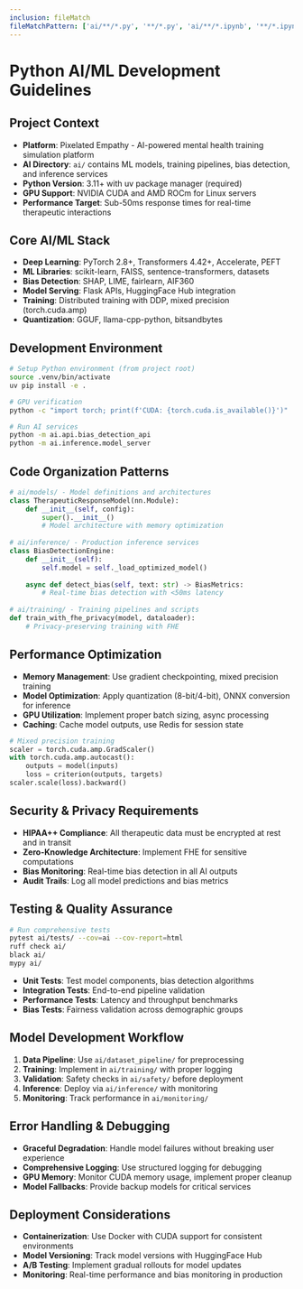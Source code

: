 ```yaml
---
inclusion: fileMatch
fileMatchPattern: ['ai/**/*.py', '**/*.py', 'ai/**/*.ipynb', '**/*.ipynb']
---
```


# Python AI/ML Development Guidelines

## Project Context

- **Platform**: Pixelated Empathy - AI-powered mental health training simulation platform
- **AI Directory**: `ai/` contains ML models, training pipelines, bias detection, and inference services
- **Python Version**: 3.11+ with uv package manager (required)
- **GPU Support**: NVIDIA CUDA and AMD ROCm for Linux servers
- **Performance Target**: Sub-50ms response times for real-time therapeutic interactions

## Core AI/ML Stack

- **Deep Learning**: PyTorch 2.8+, Transformers 4.42+, Accelerate, PEFT
- **ML Libraries**: scikit-learn, FAISS, sentence-transformers, datasets
- **Bias Detection**: SHAP, LIME, fairlearn, AIF360
- **Model Serving**: Flask APIs, HuggingFace Hub integration
- **Training**: Distributed training with DDP, mixed precision (torch.cuda.amp)
- **Quantization**: GGUF, llama-cpp-python, bitsandbytes

## Development Environment

```bash
# Setup Python environment (from project root)
source .venv/bin/activate
uv pip install -e .

# GPU verification
python -c "import torch; print(f'CUDA: {torch.cuda.is_available()}')"

# Run AI services
python -m ai.api.bias_detection_api
python -m ai.inference.model_server
```

## Code Organization Patterns

```python
# ai/models/ - Model definitions and architectures
class TherapeuticResponseModel(nn.Module):
    def __init__(self, config):
        super().__init__()
        # Model architecture with memory optimization
        
# ai/inference/ - Production inference services
class BiasDetectionEngine:
    def __init__(self):
        self.model = self._load_optimized_model()
    
    async def detect_bias(self, text: str) -> BiasMetrics:
        # Real-time bias detection with <50ms latency
        
# ai/training/ - Training pipelines and scripts
def train_with_fhe_privacy(model, dataloader):
    # Privacy-preserving training with FHE
```

## Performance Optimization

- **Memory Management**: Use gradient checkpointing, mixed precision training
- **Model Optimization**: Apply quantization (8-bit/4-bit), ONNX conversion for inference
- **GPU Utilization**: Implement proper batch sizing, async processing
- **Caching**: Cache model outputs, use Redis for session state

```python
# Mixed precision training
scaler = torch.cuda.amp.GradScaler()
with torch.cuda.amp.autocast():
    outputs = model(inputs)
    loss = criterion(outputs, targets)
scaler.scale(loss).backward()
```

## Security & Privacy Requirements

- **HIPAA++ Compliance**: All therapeutic data must be encrypted at rest and in transit
- **Zero-Knowledge Architecture**: Implement FHE for sensitive computations
- **Bias Monitoring**: Real-time bias detection in all AI outputs
- **Audit Trails**: Log all model predictions and bias metrics

## Testing & Quality Assurance

```bash
# Run comprehensive tests
pytest ai/tests/ --cov=ai --cov-report=html
ruff check ai/
black ai/
mypy ai/
```

- **Unit Tests**: Test model components, bias detection algorithms
- **Integration Tests**: End-to-end pipeline validation
- **Performance Tests**: Latency and throughput benchmarks
- **Bias Tests**: Fairness validation across demographic groups

## Model Development Workflow

1. **Data Pipeline**: Use `ai/dataset_pipeline/` for preprocessing
2. **Training**: Implement in `ai/training/` with proper logging
3. **Validation**: Safety checks in `ai/safety/` before deployment
4. **Inference**: Deploy via `ai/inference/` with monitoring
5. **Monitoring**: Track performance in `ai/monitoring/`

## Error Handling & Debugging

- **Graceful Degradation**: Handle model failures without breaking user experience
- **Comprehensive Logging**: Use structured logging for debugging
- **GPU Memory**: Monitor CUDA memory usage, implement proper cleanup
- **Model Fallbacks**: Provide backup models for critical services

## Deployment Considerations

- **Containerization**: Use Docker with CUDA support for consistent environments
- **Model Versioning**: Track model versions with HuggingFace Hub
- **A/B Testing**: Implement gradual rollouts for model updates
- **Monitoring**: Real-time performance and bias monitoring in production